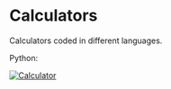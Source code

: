 # Calculators
Calculators coded in different languages.

Python:

[![](media/calculator.gif "Calculator")](calculator.py)
